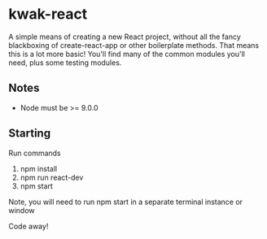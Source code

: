 # kwak-react
A simple means of creating a new React project, without all the fancy blackboxing of create-react-app or other boilerplate methods.
That means this is a lot more basic! You'll find many of the common modules you'll need, plus some testing modules. 

## Notes
* Node must be >= 9.0.0

## Starting
Run commands
1. npm install
2. npm run react-dev
3. npm start

Note, you will need to run npm start in a separate terminal instance or window

Code away!
